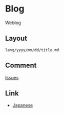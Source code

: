 Blog
======

Weblog

Layout
--------

```
lang/yyyy/mm/dd/title.md
```

Comment
--------

[Issues](https://github.com/pocke/blog/issues)

Link
-----------


- [Japanese](ja/)
